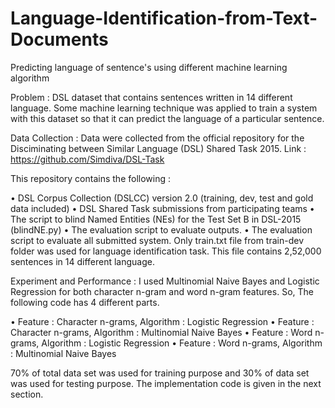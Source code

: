 # Language-Identification-from-Text-Documents
Predicting language of sentence's using different machine learning algorithm

Problem : 
DSL dataset that contains sentences written in 14 different language. Some
machine learning technique was applied to train a system with this dataset so that it can predict the language
of a particular sentence.

Data Collection : 
Data were collected from the official repository for the Disciminating between Similar Language
(DSL) Shared Task 2015.
Link : https://github.com/Simdiva/DSL-Task

This repository contains the following :

• DSL Corpus Collection (DSLCC) version 2.0 (training, dev, test and gold data included)
• DSL Shared Task submissions from participating teams
• The script to blind Named Entities (NEs) for the Test Set B in DSL-2015 (blindNE.py)
• The evaluation script to evaluate outputs.
• The evaluation script to evaluate all submitted system.
Only train.txt file from train-dev folder was used for language identification task. This file
contains 2,52,000 sentences in 14 different language.

Experiment and Performance : 
I used Multinomial Naive Bayes and Logistic Regression for both character n-gram and word
n-gram features.
So, The following code has 4 different parts.

• Feature : Character n-grams, Algorithm : Logistic Regression
• Feature : Character n-grams, Algorithm : Multinomial Naive Bayes
• Feature : Word n-grams, Algorithm : Logistic Regression
• Feature : Word n-grams, Algorithm : Multinomial Naive Bayes

70% of total data set was used for training purpose and 30% of data set was used for testing
purpose. The implementation code is given in the next section.
